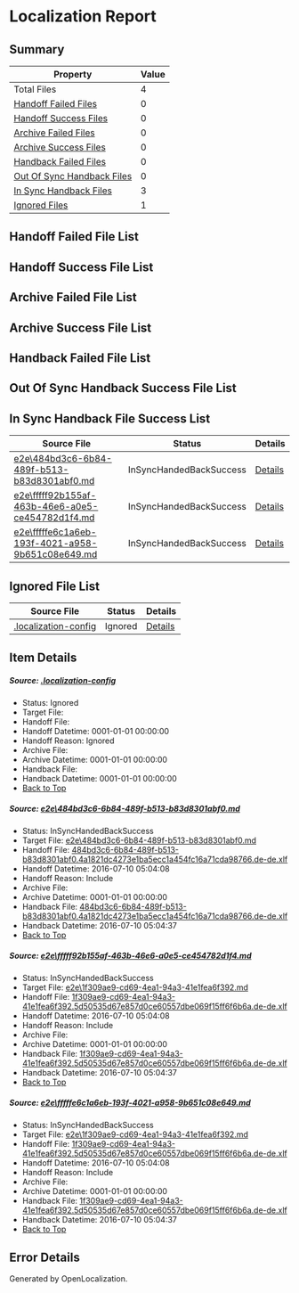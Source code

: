 # <a name='report-top'></a> Localization Report

## Summary
 Property | Value 
 -------- | ----- 
 Total Files | 4
[ Handoff Failed Files ](#handoff-failed-list)| 0
[ Handoff Success Files ](#handoff-success-list)| 0
[ Archive Failed Files ](#archive-failed-list)| 0
[ Archive Success Files ](#archive-success-list)| 0
[ Handback Failed Files ](#handback-failed-list)| 0
[ Out Of Sync Handback Files ](#outofsync-handback-success-list)| 0
[ In Sync Handback Files ](#insync-handback-success-list)| 3
[ Ignored Files ](#ignored-list)| 1

## <a name='handoff-failed-list'></a> Handoff Failed File List

## <a name='handoff-success-list'></a> Handoff Success File List

## <a name='archive-failed-list'></a> Archive Failed File List

## <a name='archive-success-list'></a> Archive Success File List

## <a name='handback-failed-list'></a> Handback Failed File List

## <a name='outofsync-handback-success-list'></a> Out Of Sync Handback Success File List

## <a name='insync-handback-success-list'></a> In Sync Handback File Success List
 Source File | Status | Details 
 ----------- | ------ | ------- 
 [e2e\484bd3c6-6b84-489f-b513-b83d8301abf0.md](https://github.com/OpenLocalizationTestOrg/oltest/blob/257b75d2e413dc31d70fc4877767d59504f2e94c/e2e/484bd3c6-6b84-489f-b513-b83d8301abf0.md) | InSyncHandedBackSuccess | [Details](#cd9dfcfee8fe4d47ee7db942ad009fc91174fc591)
 [e2e\fffff92b155af-463b-46e6-a0e5-ce454782d1f4.md](https://github.com/OpenLocalizationTestOrg/oltest/blob/d9eead579a7d6049c36833d22100bc9491c34933/e2e/fffff92b155af-463b-46e6-a0e5-ce454782d1f4.md) | InSyncHandedBackSuccess | [Details](#08ffe6e5b68e632f038b1ac87141c21875238dd42)
 [e2e\fffffe6c1a6eb-193f-4021-a958-9b651c08e649.md](https://github.com/OpenLocalizationTestOrg/oltest/blob/d9eead579a7d6049c36833d22100bc9491c34933/e2e/fffffe6c1a6eb-193f-4021-a958-9b651c08e649.md) | InSyncHandedBackSuccess | [Details](#08ffe6e5b68e632f038b1ac87141c21875238dd43)

## <a name='ignored-list'></a> Ignored File List
 Source File | Status | Details 
 ----------- | ------ | ------- 
 [.localization-config](https://github.com/OpenLocalizationTestOrg/oltest/blob/d9eead579a7d6049c36833d22100bc9491c34933/.localization-config) | Ignored | [Details](#3d4f252ac210baf56311d7e97dcc2db10974dbd20)

## Item Details
##### <a name='3d4f252ac210baf56311d7e97dcc2db10974dbd20'></a> Source: [.localization-config](https://github.com/OpenLocalizationTestOrg/oltest/blob/d9eead579a7d6049c36833d22100bc9491c34933/.localization-config)
* Status: Ignored
* Target File: 
* Handoff File: 
* Handoff Datetime: 0001-01-01 00:00:00
* Handoff Reason: Ignored
* Archive File: 
* Archive Datetime: 0001-01-01 00:00:00
* Handback File: 
* Handback Datetime: 0001-01-01 00:00:00
* [Back to Top](#report-top)

##### <a name='cd9dfcfee8fe4d47ee7db942ad009fc91174fc591'></a> Source: [e2e\484bd3c6-6b84-489f-b513-b83d8301abf0.md](https://github.com/OpenLocalizationTestOrg/oltest/blob/257b75d2e413dc31d70fc4877767d59504f2e94c/e2e/484bd3c6-6b84-489f-b513-b83d8301abf0.md)
* Status: InSyncHandedBackSuccess
* Target File: [e2e\484bd3c6-6b84-489f-b513-b83d8301abf0.md](https://github.com/OpenLocalizationTestOrg/oltest-dede-fly/blob/f86dbd70b1a87017abeb38dfa67dc6c433175c2b/e2e/484bd3c6-6b84-489f-b513-b83d8301abf0.md)
* Handoff File: [484bd3c6-6b84-489f-b513-b83d8301abf0.4a1821dc4273e1ba5ecc1a454fc16a71cda98766.de-de.xlf](https://github.com/OpenLocalizationTestOrg/olhandoff-e2e/blob/623be7376fb731da4a23fbb35cb89aeeb863eb90/ol-handoff/OpenLocalizationTestOrg/oltest-dede-fly/ci/ht/484bd3c6-6b84-489f-b513-b83d8301abf0.4a1821dc4273e1ba5ecc1a454fc16a71cda98766.de-de.xlf)
* Handoff Datetime: 2016-07-10 05:04:08
* Handoff Reason: Include
* Archive File: 
* Archive Datetime: 0001-01-01 00:00:00
* Handback File: [484bd3c6-6b84-489f-b513-b83d8301abf0.4a1821dc4273e1ba5ecc1a454fc16a71cda98766.de-de.xlf](https://github.com/OpenLocalizationTestOrg/olhandback-e2e/blob/84e21a00a086175f6b43f5b08283ff489f2eaafa/ol-handback/OpenLocalizationTestOrg/oltest-dede-fly/ci/ht/484bd3c6-6b84-489f-b513-b83d8301abf0.4a1821dc4273e1ba5ecc1a454fc16a71cda98766.de-de.xlf)
* Handback Datetime: 2016-07-10 05:04:37
* [Back to Top](#report-top)

##### <a name='08ffe6e5b68e632f038b1ac87141c21875238dd42'></a> Source: [e2e\fffff92b155af-463b-46e6-a0e5-ce454782d1f4.md](https://github.com/OpenLocalizationTestOrg/oltest/blob/d9eead579a7d6049c36833d22100bc9491c34933/e2e/fffff92b155af-463b-46e6-a0e5-ce454782d1f4.md)
* Status: InSyncHandedBackSuccess
* Target File: [e2e\1f309ae9-cd69-4ea1-94a3-41e1fea6f392.md](https://github.com/OpenLocalizationTestOrg/oltest-dede-fly/blob/f86dbd70b1a87017abeb38dfa67dc6c433175c2b/e2e/1f309ae9-cd69-4ea1-94a3-41e1fea6f392.md)
* Handoff File: [1f309ae9-cd69-4ea1-94a3-41e1fea6f392.5d50535d67e857d0ce60557dbe069f15ff6f6b6a.de-de.xlf](https://github.com/OpenLocalizationTestOrg/olhandoff-e2e/blob/623be7376fb731da4a23fbb35cb89aeeb863eb90/ol-handoff/OpenLocalizationTestOrg/oltest-dede-fly/ci/ht/1f309ae9-cd69-4ea1-94a3-41e1fea6f392.5d50535d67e857d0ce60557dbe069f15ff6f6b6a.de-de.xlf)
* Handoff Datetime: 2016-07-10 05:04:08
* Handoff Reason: Include
* Archive File: 
* Archive Datetime: 0001-01-01 00:00:00
* Handback File: [1f309ae9-cd69-4ea1-94a3-41e1fea6f392.5d50535d67e857d0ce60557dbe069f15ff6f6b6a.de-de.xlf](https://github.com/OpenLocalizationTestOrg/olhandback-e2e/blob/84e21a00a086175f6b43f5b08283ff489f2eaafa/ol-handback/OpenLocalizationTestOrg/oltest-dede-fly/ci/ht/1f309ae9-cd69-4ea1-94a3-41e1fea6f392.5d50535d67e857d0ce60557dbe069f15ff6f6b6a.de-de.xlf)
* Handback Datetime: 2016-07-10 05:04:37
* [Back to Top](#report-top)

##### <a name='08ffe6e5b68e632f038b1ac87141c21875238dd43'></a> Source: [e2e\fffffe6c1a6eb-193f-4021-a958-9b651c08e649.md](https://github.com/OpenLocalizationTestOrg/oltest/blob/d9eead579a7d6049c36833d22100bc9491c34933/e2e/fffffe6c1a6eb-193f-4021-a958-9b651c08e649.md)
* Status: InSyncHandedBackSuccess
* Target File: [e2e\1f309ae9-cd69-4ea1-94a3-41e1fea6f392.md](https://github.com/OpenLocalizationTestOrg/oltest-dede-fly/blob/f86dbd70b1a87017abeb38dfa67dc6c433175c2b/e2e/1f309ae9-cd69-4ea1-94a3-41e1fea6f392.md)
* Handoff File: [1f309ae9-cd69-4ea1-94a3-41e1fea6f392.5d50535d67e857d0ce60557dbe069f15ff6f6b6a.de-de.xlf](https://github.com/OpenLocalizationTestOrg/olhandoff-e2e/blob/623be7376fb731da4a23fbb35cb89aeeb863eb90/ol-handoff/OpenLocalizationTestOrg/oltest-dede-fly/ci/ht/1f309ae9-cd69-4ea1-94a3-41e1fea6f392.5d50535d67e857d0ce60557dbe069f15ff6f6b6a.de-de.xlf)
* Handoff Datetime: 2016-07-10 05:04:08
* Handoff Reason: Include
* Archive File: 
* Archive Datetime: 0001-01-01 00:00:00
* Handback File: [1f309ae9-cd69-4ea1-94a3-41e1fea6f392.5d50535d67e857d0ce60557dbe069f15ff6f6b6a.de-de.xlf](https://github.com/OpenLocalizationTestOrg/olhandback-e2e/blob/84e21a00a086175f6b43f5b08283ff489f2eaafa/ol-handback/OpenLocalizationTestOrg/oltest-dede-fly/ci/ht/1f309ae9-cd69-4ea1-94a3-41e1fea6f392.5d50535d67e857d0ce60557dbe069f15ff6f6b6a.de-de.xlf)
* Handback Datetime: 2016-07-10 05:04:37
* [Back to Top](#report-top)


## Error Details

Generated by OpenLocalization.
